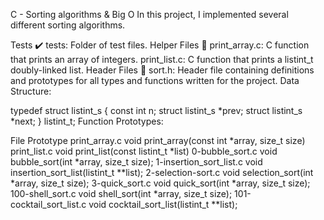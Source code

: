 C - Sorting algorithms & Big O
In this project, I implemented several different sorting algorithms.

Tests ✔️
tests: Folder of test files.
Helper Files 🙌
print_array.c: C function that prints an array of integers.
print_list.c: C function that prints a listint_t doubly-linked list.
Header Files 📁
sort.h: Header file containing definitions and prototypes for all types and functions written for the project.
Data Structure:

typedef struct listint_s
{
        const int n;
        struct listint_s *prev;
        struct listint_s *next;
} listint_t;
Function Prototypes:

File    Prototype
print_array.c   void print_array(const int *array, size_t size)
print_list.c    void print_list(const listint_t *list)
0-bubble_sort.c void bubble_sort(int *array, size_t size);
1-insertion_sort_list.c void insertion_sort_list(listint_t **list);
2-selection-sort.c      void selection_sort(int *array, size_t size);
3-quick_sort.c  void quick_sort(int *array, size_t size);
100-shell_sort.c        void shell_sort(int *array, size_t size);
101-cocktail_sort_list.c        void cocktail_sort_list(listint_t **list);
